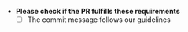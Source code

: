 
* **Please check if the PR fulfills these requirements**
  * [ ] The commit message follows our guidelines